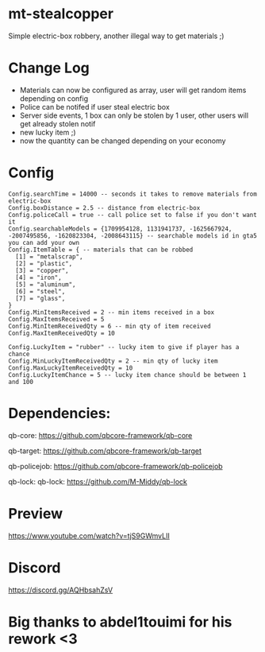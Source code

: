 # mt-stealcopper
Simple electric-box robbery, another illegal way to get materials ;)

# Change Log
- Materials can now be configured as array, user will get random items depending on config
- Police can be notifed if user steal electric box
- Server side events, 1 box can only be stolen by 1 user, other users will get already stolen notif
- new lucky item ;)
- now the quantity can be changed depending on your economy

# Config
```
Config.searchTime = 14000 -- seconds it takes to remove materials from electric-box
Config.boxDistance = 2.5 -- distance from electric-box
Config.policeCall = true -- call police set to false if you don't want it
Config.searchableModels = {1709954128, 1131941737, -1625667924, -2007495856, -1620823304, -2008643115} -- searchable models id in gta5 you can add your own
Config.ItemTable = { -- materials that can be robbed
  [1] = "metalscrap",
  [2] = "plastic",
  [3] = "copper",
  [4] = "iron",
  [5] = "aluminum",
  [6] = "steel",
  [7] = "glass",
}
Config.MinItemsReceived = 2 -- min items received in a box
Config.MaxItemsReceived = 5 
Config.MinItemReceivedQty = 6 -- min qty of item received
Config.MaxItemReceivedQty = 10

Config.LuckyItem = "rubber" -- lucky item to give if player has a chance
Config.MinLuckyItemReceivedQty = 2 -- min qty of lucky item
Config.MaxLuckyItemReceivedQty = 10
Config.LuckyItemChance = 5 -- lucky item chance should be between 1 and 100
```


# Dependencies:
qb-core: https://github.com/qbcore-framework/qb-core

qb-target: https://github.com/qbcore-framework/qb-target

qb-policejob: https://github.com/qbcore-framework/qb-policejob

qb-lock: qb-lock: https://github.com/M-Middy/qb-lock

# Preview
https://www.youtube.com/watch?v=tjS9GWmvLII

# Discord
https://discord.gg/AQHbsahZsV 

# Big thanks to abdel1touimi for his rework <3
